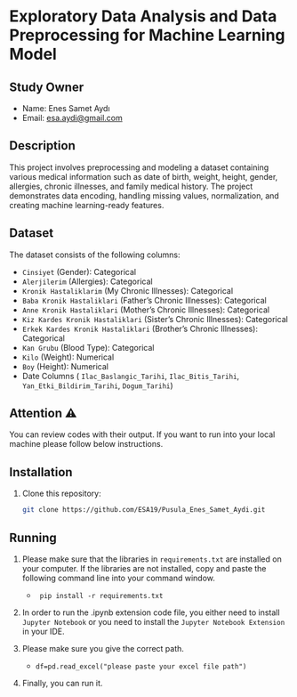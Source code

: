 # Exploratory Data Analysis and Data Preprocessing for Machine Learning Model

## Study Owner
- Name: Enes Samet Aydı
- Email: esa.aydi@gmail.com   

## Description
This project involves preprocessing and modeling a dataset containing various medical information such as date of birth, weight, height, gender, allergies, chronic illnesses, and family medical history. The project demonstrates data encoding, handling missing values, normalization, and creating machine learning-ready features.

## Dataset
The dataset consists of the following columns:
- `Cinsiyet` (Gender): Categorical 
- `Alerjilerim` (Allergies): Categorical
- `Kronik Hastaliklarim` (My Chronic Illnesses): Categorical
- `Baba Kronik Hastaliklari` (Father’s Chronic Illnesses): Categorical
- `Anne Kronik Hastaliklari` (Mother’s Chronic Illnesses): Categorical
- `Kiz Kardes Kronik Hastaliklari` (Sister’s Chronic Illnesses): Categorical
- `Erkek Kardes Kronik Hastaliklari` (Brother’s Chronic Illnesses): Categorical
- `Kan Grubu` (Blood Type): Categorical
- `Kilo` (Weight): Numerical
- `Boy` (Height): Numerical
- Date Columns ( `Ilac_Baslangic_Tarihi`, `Ilac_Bitis_Tarihi`, `Yan_Etki_Bildirim_Tarihi`, `Dogum_Tarihi`)

## Attention ⚠️

You can review codes with their output. If you want to run into your local machine please follow below instructions.


## Installation

1. Clone this repository:
   ```bash
   git clone https://github.com/ESA19/Pusula_Enes_Samet_Aydi.git

## Running 

1. Please make sure that the libraries in `requirements.txt` are installed on your computer. If the libraries are not installed, copy and paste the following command line into your command window.

   - ` pip install -r requirements.txt`

2. In order to run the .ipynb extension code file, you either need to install `Jupyter Notebook` or you need to install the `Jupyter Notebook Extension` in your IDE.

3. Please make sure you give the correct path.

   - `df=pd.read_excel("please paste your excel file path")`

4. Finally, you can run it.




